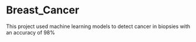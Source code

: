 # Breast_Cancer
This project used machine learning models to detect cancer in biopsies with an accuracy of 98%
